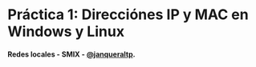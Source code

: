 # Práctica 1: Direcciónes IP y MAC en Windows y Linux
#### Redes locales - SMIX - [@janqueraltp](https://github.com/janqueraltp).
